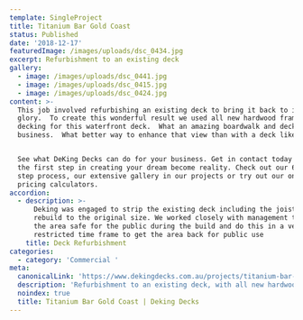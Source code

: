 ```yaml
---
template: SingleProject
title: Titanium Bar Gold Coast
status: Published
date: '2018-12-17'
featuredImage: /images/uploads/dsc_0434.jpg
excerpt: Refurbishment to an existing deck
gallery:
  - image: /images/uploads/dsc_0441.jpg
  - image: /images/uploads/dsc_0415.jpg
  - image: /images/uploads/dsc_0424.jpg
content: >-
  This job involved refurbishing an existing deck to bring it back to its former
  glory.  To create this wonderful result we used all new hardwood frame and
  decking for this waterfront deck.  What an amazing boardwalk and deck for this
  business.  What better way to enhance that view than with a deck like this.


  See what DeKing Decks can do for your business. Get in contact today and take
  the first step in creating your dream become reality. Check out our 6 simple
  step process, our extensive gallery in our projects or try out our online
  pricing calculators.
accordion:
  - description: >-
      Deking was engaged to strip the existing deck including the joists and
      rebuild to the original size. We worked closely with management to keep
      the area safe for the public during the build and do this in a very
      restricted time frame to get the area back for public use
    title: Deck Refurbishment
categories:
  - category: 'Commercial '
meta:
  canonicalLink: 'https://www.dekingdecks.com.au/projects/titanium-bar-gold-coast/'
  description: 'Refurbishment to an existing deck, with all new hardwood frame and decking'
  noindex: true
  title: Titanium Bar Gold Coast | Deking Decks
---
```



